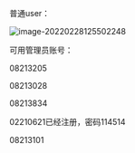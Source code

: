 普通user：

![image-20220228125502248](C:\Users\HP\AppData\Roaming\Typora\typora-user-images\image-20220228125502248.png)

可用管理员账号：

08213205

08213028

08213834

02210621已经注册，密码114514

08213101